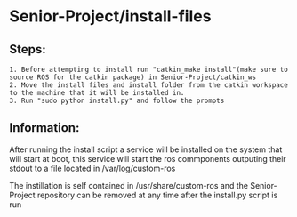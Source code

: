 # Senior-Project/install-files

## Steps:

    1. Before attempting to install run "catkin_make install"(make sure to source ROS for the catkin package) in Senior-Project/catkin_ws
    2. Move the install files and install folder from the catkin workspace to the machine that it will be installed in.
    3. Run "sudo python install.py" and follow the prompts

## Information:

After running the install script a service will be installed on the system that will start at boot, this service will start the ros commponents outputing their stdout to a file located in /var/log/custom-ros 

The instillation is self contained in /usr/share/custom-ros and the Senior-Project repository can be removed at any time after the install.py script is run

